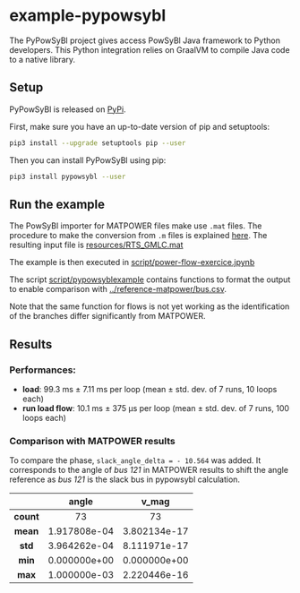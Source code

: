 # example-pypowsybl
The PyPowSyBl project gives access PowSyBl Java framework to Python developers. This Python integration relies on GraalVM to compile Java code to a native library.

## Setup
PyPowSyBl is released on [PyPi](https://pypi.org/project/pypowsybl/).

First, make sure you have an up-to-date version of pip and setuptools:
```bash
pip3 install --upgrade setuptools pip --user
```

Then you can install PyPowSyBl using pip:
```bash
pip3 install pypowsybl --user
```

## Run the example
The PowSyBl importer for MATPOWER files make use `.mat` files. The procedure to make the conversion from `.m` files is explained [here](https://www.powsybl.org/pages/documentation/grid/formats/matpower.html).
The resulting input file is [resources/RTS_GMLC.mat](resources/RTS_GMLC.mat)

The example is then executed in [script/power-flow-exercice.jpynb](script/power-flow-exercice.jpynb)

The script [script/pypowsyblexample](script/pypowsyblexample) contains functions to format the output to enable comparison with [../reference-matpower/bus.csv](../reference-matpower/bus.csv).

Note that the same function for flows is not yet working as the identification of the branches differ significantly from MATPOWER.

## Results
### Performances:
- **load**: 99.3 ms ± 7.11 ms per loop (mean ± std. dev. of 7 runs, 10 loops each)
- **run load flow**: 10.1 ms ± 375 µs per loop (mean ± std. dev. of 7 runs, 100 loops each)

### Comparison with MATPOWER results
To compare the phase, ```slack_angle_delta = - 10.564``` was added. It corresponds to the angle of *bus 121* in MATPOWER results to shift the angle reference as *bus 121* is the slack bus in pypowsybl calculation.


| | angle | v_mag |
| :---: | :---: | :---: |
| **count** | 73 | 73 |
| **mean** | 1.917808e-04| 3.802134e-17 |
| **std** | 3.964262e-04 | 8.111971e-17 |
| **min** | 0.000000e+00 | 0.000000e+00 |
| **max** | 1.000000e-03 | 2.220446e-16